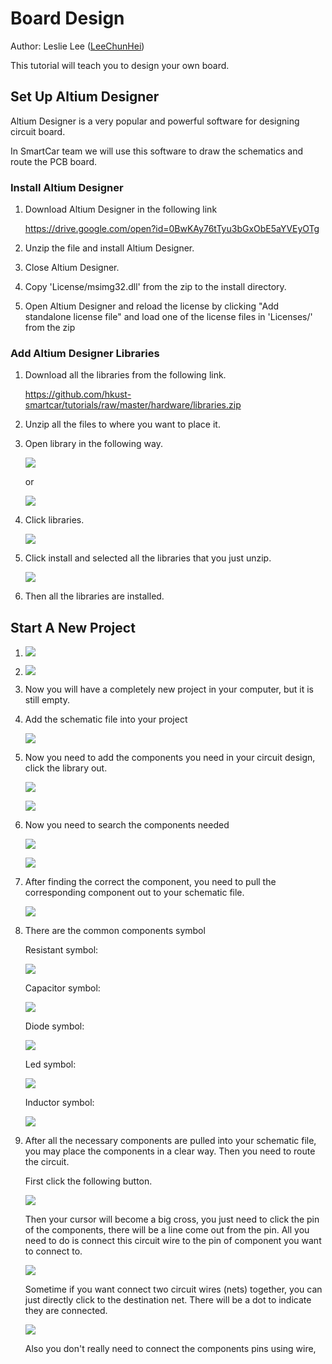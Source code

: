 # Board Design

Author: Leslie Lee ([LeeChunHei](https://github.com/LeeChunHei))

This tutorial will teach you to design your own board.

## Set Up Altium Designer

Altium Designer is a very popular and powerful software for designing circuit board.

In SmartCar team we will use this software to draw the schematics and route the PCB board.

### Install Altium Designer

1. Download Altium Designer in the following link

   https://drive.google.com/open?id=0BwKAy76tTyu3bGxObE5aYVEyOTg

2. Unzip the file and install Altium Designer.

3. Close Altium Designer.

4. Copy 'License/msimg32.dll' from the zip to the install directory.

5. Open Altium Designer and reload the license by clicking "Add standalone license file" and load one of the license files in 'Licenses/' from the zip

### Add Altium Designer Libraries

1. Download all the libraries from the following link.

   https://github.com/hkust-smartcar/tutorials/raw/master/hardware/libraries.zip

2. Unzip all the files to where you want to place it.

3. Open library in the following way.

   ![](https://github.com/hkust-smartcar/tutorials/raw/master/hardware/img/open_library_1.png)

   or

   ![](https://github.com/hkust-smartcar/tutorials/raw/master/hardware/img/open_library_2.png)

4. Click libraries.

   ![](https://github.com/hkust-smartcar/tutorials/raw/master/hardware/img/open_library_libraries.png)

5. Click install and selected all the libraries that you just unzip.

   ![](https://github.com/hkust-smartcar/tutorials/raw/master/hardware/img/libraries_install.png)

6. Then all the libraries are installed.


## Start A New Project

1. ![](https://github.com/hkust-smartcar/tutorials/raw/master/hardware/img/new_project.PNG)

2. ![](https://github.com/hkust-smartcar/tutorials/raw/master/hardware/img/new_project_2.PNG)

3. Now you will have a completely new project in your computer, but it is still empty.

4. Add the schematic file into your project

   ![](https://github.com/hkust-smartcar/tutorials/raw/master/hardware/img/add_schematic.PNG)

5. Now you need to add the components you need in your circuit design, click the library out.

   ![](https://github.com/hkust-smartcar/tutorials/raw/master/hardware/img/add_component_1.PNG)

   ![](https://github.com/hkust-smartcar/tutorials/raw/master/hardware/img/add_component_2.PNG)

6. Now you need to search the components needed

   ![](https://github.com/hkust-smartcar/tutorials/raw/master/hardware/img/search_component.PNG)

   ![](https://github.com/hkust-smartcar/tutorials/raw/master/hardware/img/search_component_result.PNG)

7. After finding the correct the component, you need to pull the corresponding component out to your schematic file.

   ![](https://github.com/hkust-smartcar/tutorials/raw/master/hardware/img/pull_component_out.PNG)

8. There are the common components symbol

   Resistant symbol:

   ![](https://github.com/hkust-smartcar/tutorials/raw/master/hardware/img/res_symbol.PNG)

   Capacitor symbol:

   ![](https://github.com/hkust-smartcar/tutorials/raw/master/hardware/img/cap_symbol.PNG)

   Diode symbol:

   ![](https://github.com/hkust-smartcar/tutorials/raw/master/hardware/img/diode_symbol.PNG)

   Led symbol:

   ![](https://github.com/hkust-smartcar/tutorials/raw/master/hardware/img/led_symbol.PNG)

   Inductor symbol:

   ![](https://github.com/hkust-smartcar/tutorials/raw/master/hardware/img/inductor_symbol.PNG)

9. After all the necessary components are pulled into your schematic file, you may place the components in a clear way. Then you need to route the circuit.

   First click the following button.

   ![](https://github.com/hkust-smartcar/tutorials/raw/master/hardware/img/circuit_routing_button.PNG)

   Then your cursor will become a big cross, you just need to click the pin of the components, there will be a line come out from the pin. All you need to do is connect this circuit wire to the pin of component you want to connect to.

   ![](https://github.com/hkust-smartcar/tutorials/raw/master/hardware/img/circuit_routing.PNG)

   Sometime if you want connect two circuit wires (nets) together, you can just directly click to the destination net. There will be a dot to indicate they are connected.

   ![](https://github.com/hkust-smartcar/tutorials/raw/master/hardware/img/circuit_connection.PNG)

   Also you don't really need to connect the components pins using wire, 













